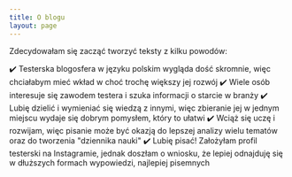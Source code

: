 ```yaml
---
title: O blogu
layout: page
---
```


Zdecydowałam się zacząć tworzyć teksty z kilku powodów:

:heavy_check_mark: Testerska blogosfera w języku polskim wygląda dość skromnie, więc chciałabym mieć wkład w choć trochę większy jej rozwój
:heavy_check_mark: Wiele osób interesuje się zawodem testera i szuka informacji o starcie w branży
:heavy_check_mark: Lubię dzielić i wymieniać się wiedzą z innymi, więc zbieranie jej w jednym miejscu wydaje się dobrym pomysłem, który to ułatwi
:heavy_check_mark: Wciąż się uczę i rozwijam, więc pisanie może być okazją do lepszej analizy wielu tematów oraz do tworzenia "dziennika nauki"
:heavy_check_mark: Lubię pisać! Założyłam profil testerski na Instagramie, jednak doszłam o wniosku, że lepiej odnajduję się w dłuższych formach wypowiedzi, najlepiej pisemnych
